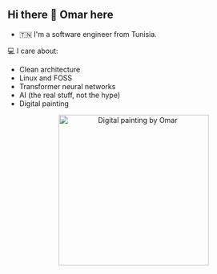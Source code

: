 ## Hi there 👋 Omar here

- 🇹🇳 I'm a software engineer from Tunisia.

💻 I care about:
- Clean architecture  
- Linux and FOSS  
- Transformer neural networks  
- AI (the real stuff, not the hype)
- Digital painting
<p align="center">
  <img src="(https://github.com/user-attachments/assets/a4c6e75a-c899-4b74-9f05-f03b49b669f2)" alt="Digital painting by Omar" width="300"/>
</p>

<!--
**3omarQ/3omarQ** is a ✨ _special_ ✨ repository because its `README.md` (this file) appears on your GitHub profile.

Here are some ideas to get you started:

- 🔭 I’m currently working on ...
- 🌱 I’m currently learning ...
- 👯 I’m looking to collaborate on ...
- 🤔 I’m looking for help with ...
- 💬 Ask me about ...
- 📫 How to reach me: ...
- 😄 Pronouns: ...
- ⚡ Fun fact: ...
-->
